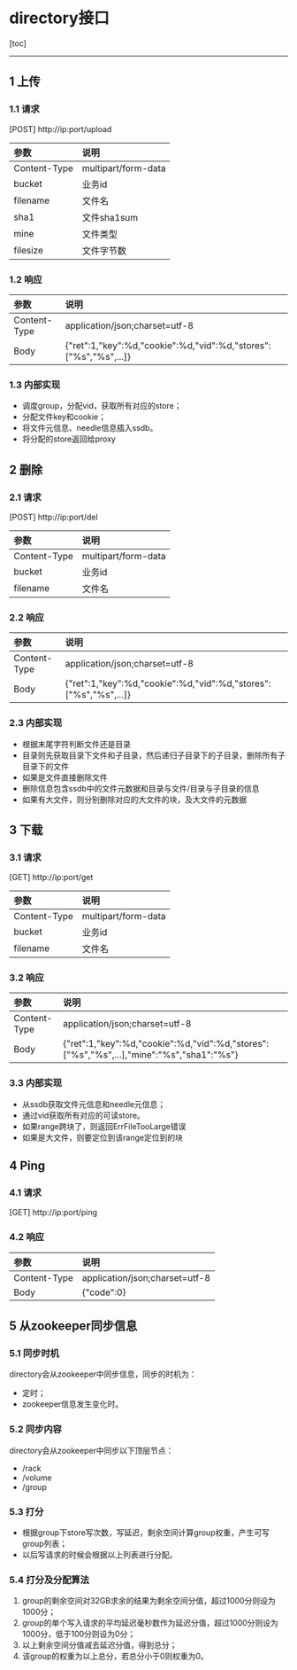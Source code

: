 # directory接口

[toc]

---


## 1 上传

### 1.1 请求

[POST] http://ip:port/upload

| 参数         | 说明                |
| :--          | :--                 |
| Content-Type | multipart/form-data |
| bucket       | 业务id              |
| filename     | 文件名              |
| sha1         | 文件sha1sum         |
| mine         | 文件类型            |
| filesize     | 文件字节数          |

### 1.2 响应

| 参数         | 说明                           |
| :--          | :--                            |
| Content-Type | application/json;charset=utf-8 |
| Body         | {"ret":1,"key":%d,"cookie":%d,"vid":%d,"stores":["%s","%s",...]} |

### 1.3 内部实现

- 调度group，分配vid，获取所有对应的store；
- 分配文件key和cookie；
- 将文件元信息、needle信息插入ssdb。
- 将分配的store返回给proxy



## 2 删除

### 2.1 请求

[POST] http://ip:port/del

| 参数         | 说明                |
| :--          | :--                 |
| Content-Type | multipart/form-data |
| bucket       | 业务id              |
| filename     | 文件名              |

### 2.2 响应

| 参数         | 说明                           |
| :--          | :--                            |
| Content-Type | application/json;charset=utf-8 |
| Body         | {"ret":1,"key":%d,"cookie":%d,"vid":%d,"stores":["%s","%s",...]} |

### 2.3 内部实现
- 根据末尾字符判断文件还是目录
- 目录则先获取目录下文件和子目录，然后递归子目录下的子目录，删除所有子目录下的文件
- 如果是文件直接删除文件
- 删除信息包含ssdb中的文件元数据和目录与文件/目录与子目录的信息
- 如果有大文件，则分别删除对应的大文件的块，及大文件的元数据



## 3 下载

### 3.1 请求

[GET] http://ip:port/get

| 参数         | 说明                |
| :--          | :--                 |
| Content-Type | multipart/form-data |
| bucket       | 业务id              |
| filename     | 文件名              |

### 3.2 响应

| 参数         | 说明                           |
| :--          | :--                            |
| Content-Type | application/json;charset=utf-8 |
| Body         | {"ret":1,"key":%d,"cookie":%d,"vid":%d,"stores":["%s","%s",...],"mine":"%s","sha1":"%s"} |

### 3.3 内部实现

- 从ssdb获取文件元信息和needle元信息；
- 通过vid获取所有对应的可读store。
- 如果range跨块了，则返回ErrFileTooLarge错误
- 如果是大文件，则要定位到该range定位到的块


## 4 Ping

### 4.1 请求

[GET] http://ip:port/ping

### 4.2 响应

| 参数         | 说明                           |
| :--          | :--                            |
| Content-Type | application/json;charset=utf-8 |
| Body         | {"code":0}                     |



## 5 从zookeeper同步信息

### 5.1 同步时机

directory会从zookeeper中同步信息，同步的时机为：
- 定时；
- zookeeper信息发生变化时。

### 5.2 同步内容

directory会从zookeeper中同步以下顶层节点：
- /rack
- /volume
- /group

### 5.3 打分

- 根据group下store写次数，写延迟，剩余空间计算group权重，产生可写group列表；
- 以后写请求的时候会根据以上列表进行分配。

### 5.4 打分及分配算法

1. group的剩余空间对32GB求余的结果为剩余空间分值，超过1000分则设为1000分；
2. group的单个写入请求的平均延迟毫秒数作为延迟分值，超过1000分则设为1000分，低于100分则设为0分；
3. 以上剩余空间分值减去延迟分值，得到总分；
4. 该group的权重为以上总分，若总分小于0则权重为0。
